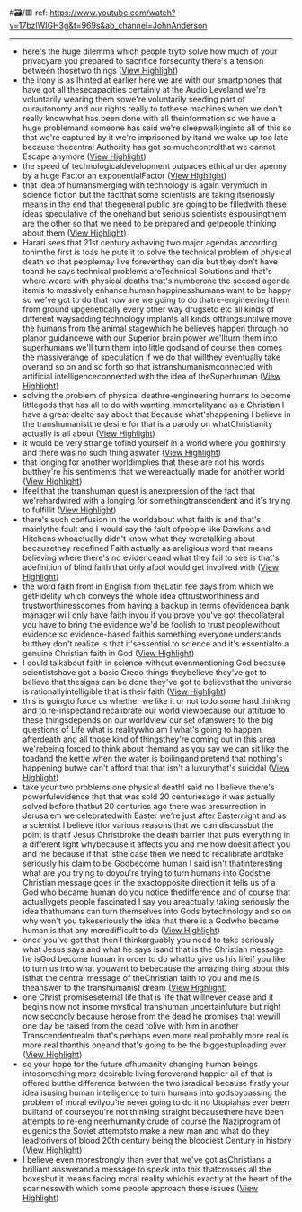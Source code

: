 #🗃/🟥 
ref: 
https://www.youtube.com/watch?v=17bzlWIGH3g&t=969s&ab_channel=JohnAnderson

---

- here's the huge dilemma which people tryto solve how much of your privacyare you prepared to sacrifice forsecurity there's a tension between thosetwo things ([View Highlight](https://read.readwise.io/read/01gp926q6sr65jrysydb8197ch))
- the irony is as Ihinted at earlier here we are with our
  smartphones that have got all thesecapacities certainly at the Audio Leveland we're voluntarily wearing them sowe're voluntarily seeding part of ourautonomy and our rights really to tothese machines when we don't really knowwhat has been done with all theinformation so we have a huge problemand someone has said we're sleepwalkinginto all of this so that we're captured
  by it we're imprisoned by itand we wake up too late because thecentral Authority has got so muchcontrolthat we cannot Escape anymore ([View Highlight](https://read.readwise.io/read/01gp92dv98xa48m9rh2nnad4te))
- the speed of technologicaldevelopment outpaces ethical under apenny by a huge Factor an exponentialFactor ([View Highlight](https://read.readwise.io/read/01gp92gnja6605ymrahm48a9tv))
- that idea of humansmerging with technology is again verymuch in science fiction but the factthat some scientists are taking itseriously means in the end that thegeneral public are going to be filledwith these ideas speculative of the onehand but serious scientists espousingthem are the other
  so that we need to be prepared and getpeople thinking about them ([View Highlight](https://read.readwise.io/read/01gp92q0a26s7pvwtjhacysxhg))
- Harari sees that 21st century ashaving two major agendas according tohimthe first is toas he puts it to solve the technical
  problem of physical death so that peoplemay live foreverthey can die but they don't have toand he says technical problems areTechnical Solutions and that's where weare with physical deaths that's numberone the second agenda itemis to massively enhance human happinesshumans want to be happy so we've got to
  do that how are we going to do thatre-engineering them from ground upgenetically every other way drugsetc etc all kinds of different waysadding technology implants all kinds ofthingsuntilwe move the humans from the animal stagewhich he believes happen through no planor guidancewe with our Superior brain power we'llturn them into superhumans we'll turn
  them into little godsand of course then comes the massiverange of speculation if we do that willthey eventually take overand so on and so forth so that istranshumanismconnected with artificial intelligenceconnected with the idea of theSuperhuman ([View Highlight](https://read.readwise.io/read/01gp92sw4prdgf98z13ef14q0y))
- solving the problem of physical deathre-engineering humans to become littlegods that has all to do
  with wanting immortalityand as a Christian I have a great dealto say about that because what'shappening I believe in the transhumanistthe desire for that is a parody on whatChristianity actually is all about ([View Highlight](https://read.readwise.io/read/01gp92v4a5mbehhec2jrd4jy27))
- it would be very strange tofind yourself in a world where you gotthirsty and there was no such thing aswater ([View Highlight](https://read.readwise.io/read/01gp92xchm13mp0z2efjfq3419))
- that longing
  for another worldimplies that these are not his words butthey're his sentiments that we wereactually made for another world ([View Highlight](https://read.readwise.io/read/01gp92xyjhvnv4ahjz1pa7e4z5))
- Ifeel that the transhuman quest is anexpression of the fact that we'rehardwired with a longing for somethingtranscendent and it's trying to fulfillit ([View Highlight](https://read.readwise.io/read/01gp92yegzknrahmpv3qsmmm0z))
- there's such confusion in the worldabout what faith is and that's mainlythe fault and I would say the fault ofpeople like Dawkins and Hitchens whoactually didn't know what they weretalking about becausethey redefined Faith actually as areligious word that means believing
  where there's no evidenceand what they fail to see is that's adefinition of blind faith that only afool would get involved with ([View Highlight](https://read.readwise.io/read/01gp92zqn1ktz4hm86sjxwx86j))
- the word faith from in English from theLatin fee days from which we getFidelity which conveys the whole idea oftrustworthiness and trustworthinesscomes from having a backup in terms ofevidencea bank manager will only have faith inyou if you prove you've got thecollateral you have to bring the
  evidence we'd be foolish to trust peoplewithout evidence so evidence-based faithis something everyone understands butthey don't realize is that it'sessential to science and it's essentialto a genuine Christian faith in God ([View Highlight](https://read.readwise.io/read/01gp9319bhczb0rz2s554h0ew7))
- I could talkabout faith in science without evenmentioning God because scientistshave got a basic Credo things theybelieve they've got to believe that thesigns can be done they've got to believethat the universe is rationallyintelligible that is their faith ([View Highlight](https://read.readwise.io/read/01gp9338y7v1nxm86fkrbbwdv7))
- this is goingto force us whether we like it or not todo some hard thinking and to re-inspectand recalibrate our world viewbecause our attitude to these thingsdepends on our worldview our set ofanswers to the big questions of Life
  what is realitywho am I what's going to happen afterdeath and all those kind of thingsthey're coming out in this area we'rebeing forced to think about themand as you say we can sit like the toadand the kettle when the water is boilingand pretend that nothing's happening butwe can't afford that that isn't a luxurythat's suicidal ([View Highlight](https://read.readwise.io/read/01gp9367jhjrfb1264pgmsscre))
- take your two problems one
  physical deathI said no I believe there's powerfulevidence that that was sold 20 centuriesago it was actually solved before thatbut 20 centuries ago there was aresurrection in Jerusalem we celebratedwith Easter we're just after Easternight and as a scientist I believe itfor various reasons that we can discussbut the point is thatif Jesus Christbroke the death barrier that puts
  everything in a different light whybecause it affects you and me how doesit affect you and me because if that isthe case then we need to recalibrate andtake seriously his claim to be Godbecome human I said isn't thatinteresting what are you trying to doyou're trying to turn humans into Godsthe Christian message goes in the exactopposite direction it tells us of a God
  who became human do you notice thedifference and of course that actuallygets people fascinated I say you areactually taking seriously the idea thathumans can turn themselves into Gods bytechnology and so on why won't you takeseriously the idea that there is a Godwho became human is that any moredifficult to do ([View Highlight](https://read.readwise.io/read/01gp938tn395rb6ecsszv8hvwn))
- once you've got that then I thinkarguably you need to take seriously what
  Jesus says and what he says isand that is the Christian message he isGod become human in order to do whatto give us his lifeif you like to turn us into what youwant to bebecause the amazing thing about this isthat the central message of theChristian faith to you and me is theanswer to the transhumanist dream ([View Highlight](https://read.readwise.io/read/01gp939q3fve89av5h0djg4v82))
- one
  Christ promiseseternal life that is life that willnever cease and it begins now not insome mystical transhuman uncertainfuture but right now secondly because herose from the dead he promises that wewill one day be raised from the dead tolive with him in another Transcendentrealm that's perhaps even more real
  probably more real is more real thanthis oneand that's going to be the biggestuploading ever ([View Highlight](https://read.readwise.io/read/01gp93aehxravffd62k0qv0rcm))
- so your hope for the future ofhumanity changing human beings intosomething more desirable living foreverand happier all of that is offered butthe difference between the two isradical because firstly your idea isusing human intelligence to turn humans
  into godsbypassing the problem of moral evilyou're never going to do it no Utopiahas ever been builtand of courseyou're not thinking straight becausethere have been attempts to re-engineerhumanity crude of course the Naziprogram of eugenics the Soviet attemptsto make a new man and what do they leadtorivers of blood 20th century being the
  bloodiest Century in history ([View Highlight](https://read.readwise.io/read/01gp93bhv5semt8fdxhgbxw6n6))
- I believe even morestrongly than ever that we've got asChristians a brilliant answerand a message to speak into this thatcrosses all the boxesbut it means facing moral reality whichis exactly at the heart of the scarinesswith which some people approach these
  issues ([View Highlight](https://read.readwise.io/read/01gp93c62x60hbf615p0xdrn8b))
